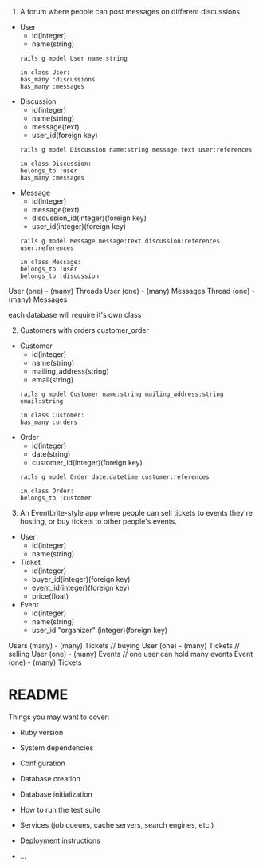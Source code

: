 1. A forum where people can post messages on different discussions.
  * User
    * id(integer)
    * name(string)
    ```
    rails g model User name:string
    ```
    ```
    in class User:
    has_many :discussions
    has_many :messages
    ```
  * Discussion
    * id(integer)
    * name(string)
    * message(text)
    * user_id(foreign key)
    ```
    rails g model Discussion name:string message:text user:references
    ```
    ```
    in class Discussion:
    belongs_to :user
    has_many :messages
    ```
  * Message
    * id(integer)
    * message(text)
    * discussion_id(integer)(foreign key)
    * user_id(integer)(foreign key)
    ```
    rails g model Message message:text discussion:references user:references
    ```
    ```
    in class Message:
    belongs_to :user
    belongs_to :discussion
    ```

User (one) - (many) Threads
User (one) - (many) Messages
Thread (one) - (many) Messages

each database will require it's own class

2.  Customers with orders customer_order
  * Customer
    * id(integer)
    * name(string)
    * mailing_address(string)
    * email(string)
    ```
    rails g model Customer name:string mailing_address:string email:string
    ```
    ```
    in class Customer:
    has_many :orders
    ```
  * Order
    * id(integer)
    * date(string)
    * customer_id(integer)(foreign key)
    ```
    rails g model Order date:datetime customer:references
    ```
    ```
    in class Order:
    belongs_to :customer
    ```
3. An Eventbrite-style app where people can sell tickets to events they're hosting, or buy tickets to other people's events.

  * User
    * id(integer)
    * name(string)
  * Ticket
    * id(integer)
    * buyer_id(integer)(foreign key)
    * event_id(integer)(foreign key)
    * price(float)
  * Event
    * id(integer)
    * name(string)
    * user_id "organizer" (integer)(foreign key)

Users (many) - (many) Tickets  // buying
User (one) - (many) Tickets // selling
User (one) - (many) Events // one user can hold many events
Event (one) - (many) Tickets


# README


Things you may want to cover:

* Ruby version

* System dependencies

* Configuration

* Database creation

* Database initialization

* How to run the test suite

* Services (job queues, cache servers, search engines, etc.)

* Deployment instructions

* ...
